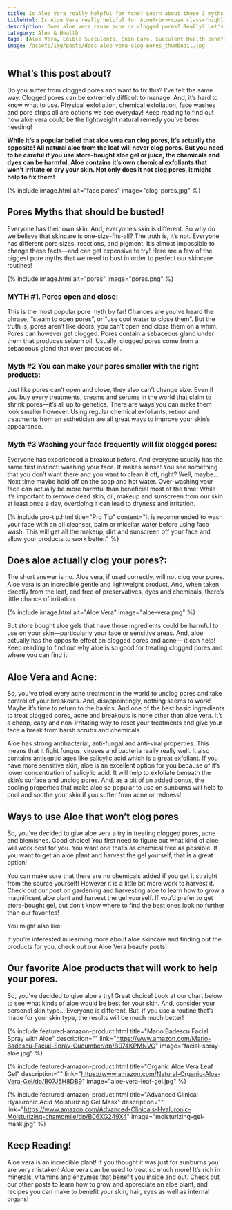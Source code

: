 ```yaml
--- 
title: Is Aloe Vera really helpful for Acne? Learn about these 3 myths.
titlehtml: Is Aloe Vera really helpful for Acne?<br><span class="highlight"> Learn about these 3 myths.</span>
description: Does aloe vera cause acne or clogged pores? Really? Let's get to the bottom of this and clear 3 myths about clog pores.
category: Aloe & Health
tags: [Aloe Vera, Edible Succulents, Skin Care, Succulent Health Benefits]
image: /assets/img/posts/does-aloe-vera-clog-pores_thumbnail.jpg
---
```

## What’s this post about?

Do you suffer from clogged pores and want to fix this? I’ve felt the same way.  Clogged pores can be extremely difficult to manage. And, it’s hard to know what to use. Physical exfoliation, chemical exfoliation, face washes and pore strips all are options we see everyday! Keep reading to find out how aloe vera could be the lightweight natural remedy you’ve been needing!

**While it’s a popular belief that aloe vera can clog pores, it’s actually the opposite! All natural aloe from the leaf will never clog pores. But you need to be careful if you use store-bought aloe gel or juice, the chemicals and dyes can be harmful. Aloe contains it’s own chemical exfoliants that won’t irritate or dry your skin. Not only does it not clog pores, it might help to fix them!**

{% include image.html alt="face pores" image="clog-pores.jpg" %}

## Pores Myths that should be busted!

Everyone has their own skin. And, everyone’s skin is different. So why do we believe that skincare is one-size-fits-all?  The truth is, it’s not.  Everyone has different pore sizes, reactions, and pigment. It’s almost impossible to change these facts—and can get expensive to try!  Here are a few of the biggest pore myths that we need to bust in order to perfect our skincare routines!

{% include image.html alt="pores" image="pores.png" %}

### MYTH #1. Pores open and close: 

This is the most popular pore myth by far! Chances are you’ve heard the phrase, “steam to open pores”, or “use cool water to close them”. But the truth is, pores aren’t like doors, you can’t open and close them on a whim. Pores can however get clogged. Pores contain a sebaceous gland under them that produces sebum oil. Usually, clogged pores come from a sebaceous gland that over produces oil. 

### Myth #2 You can make your pores smaller with the right products:

Just like pores can’t open and close, they also can’t change size.  Even if you buy every treatments, creams and serums in the world that claim to shrink pores—it’s all up to genetics.  There are ways you can make them look smaller however. Using regular chemical exfoliants, retinol and treatments from an esthetician are all great ways to improve your skin’s appearance. 

	
### Myth #3 Washing your face frequently will fix clogged pores:

Everyone has experienced a breakout before. And everyone usually has the same first instinct: washing your face. It makes sense! You see something that you don’t want there and you want to clean it off, right? Well, maybe… Next time maybe hold off on the soap and hot water.  Over-washing your face can actually be more harmful than beneficial most of the time!  While it’s important to remove dead skin, oil, makeup and sunscreen from our skin at least once a day,  overdoing it can lead to dryness and irritation.  

{% include pro-tip.html title="Pro Tip" content="It is recommended to wash your face with an oil cleanser, balm or micellar water before using face wash. This will get all the makeup, dirt and sunscreen off your face and allow your products to work better." %}

## Does aloe actually clog your pores?:

The short answer is no.  Aloe vera, if used correctly, will not clog your pores.  Aloe vera is an incredible gentle and lightweight product. And, when taken directly from the leaf, and free of preservatives, dyes and chemicals, there’s little chance of irritation.

{% include image.html alt="Aloe Vera" image="aloe-vera.png" %}

But store bought aloe gels that have those ingredients could be harmful to use on your skin—particularly your face or sensitive areas.  And, aloe actually has the opposite effect on clogged pores and acne— it can help!  Keep reading to find out why aloe is so good for treating clogged pores and where you can find it! 

## Aloe Vera and Acne: 

So, you’ve tried every acne treatment in the world to unclog pores and take control of your breakouts. And, disappointingly, nothing seems to work!  Maybe it’s time to return to the basics. And one of the best basic ingredients to treat clogged pores, acne and breakouts is none other than aloe vera.  It’s a cheap, easy and non-irritating way to reset your treatments and give your face a break from harsh scrubs and chemicals. 

Aloe has strong antibacterial, anti-fungal and anti-viral properties. This means that it fight fungus, viruses and bacteria really really well. It also contains antiseptic ages like salicylic acid which is a great exfoliant. If you have more sensitive skin, aloe is an excellent option for you because of it’s lower concentration of salicylic acid. It will help to exfoliate beneath the skin’s surface and unclog pores. And, as a bit of an added bonus, the cooling properties that make aloe so popular to use on sunburns will help to cool and soothe your skin if you suffer from acne or redness! 

## Ways to use Aloe that won’t clog pores 

So, you’ve decided to give aloe vera a try in treating clogged pores, acne and blemishes. Good choice! You first need to figure out what kind of aloe will work best for you.  You want one that’s as chemical free as possible.  If you want to get an aloe plant and harvest the gel yourself, that is a great option! 

You can make sure that there are no chemicals added if you get it straight from the source yourself! However it is a little bit more work to harvest it. Check out our post on gardening and harvesting aloe to learn how to grow a magnificent aloe plant and harvest the gel yourself.  If you’d prefer to get store-bought gel, but don’t know where to find the best ones look no further than our favorites!

You might also like:

If you’re interested in learning more about aloe skincare and finding out the products for you, check out our Aloe Vera beauty posts!

## Our favorite Aloe products that will work to help your pores.

So, you’ve decided to give aloe a try! Great choice!  Look at our chart below to see what kinds of aloe would be best for your skin. And, consider your personal skin type… Everyone is different. But, if you use a routine that’s made for your skin type, the results will be much much better!

{% include featured-amazon-product.html title="Mario Badescu Facial Spray with Aloe" description="" link="https://www.amazon.com/Mario-Badescu-Facial-Spray-Cucumber/dp/B074KPMNVG" image="facial-spray-aloe.jpg" %}

{% include featured-amazon-product.html title="Organic Aloe Vera Leaf Gel" description="" link="https://www.amazon.com/Natural-Organic-Aloe-Vera-Gel/dp/B07J5H8DB9" image="aloe-vera-leaf-gel.jpg" %}

{% include featured-amazon-product.html title="Advanced Clinical Hyaluronic Acid Moisturizing Gel Mask" description="" link="https://www.amazon.com/Advanced-Clinicals-Hyaluronic-Moisturizing-chamomile/dp/B06XG249X4" image="moisturizing-gel-mask.jpg" %}


## Keep Reading! 

Aloe vera is an incredible plant!  If you thought it was just for sunburns you are very mistaken! Aloe vera can be used to treat so much more! It’s rich in minerals, vitamins and enzymes that benefit you inside and out.  Check out our other posts to learn how to grow and appreciate an aloe plant, and recipes you can make to benefit your skin, hair, eyes as well as internal organs! 